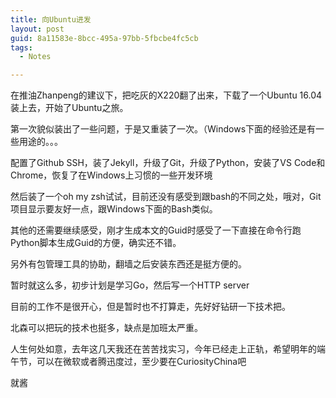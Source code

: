 ```yaml
---
title: 向Ubuntu进发
layout: post
guid: 8a11583e-8bcc-495a-97bb-5fbcbe4fc5cb
tags:
  - Notes

---
```


在推油Zhanpeng的建议下，把吃灰的X220翻了出来，下载了一个Ubuntu 16.04装上去，开始了Ubuntu之旅。

第一次貌似装出了一些问题，于是又重装了一次。（Windows下面的经验还是有一些用途的。。。

配置了Github SSH，装了Jekyll，升级了Git，升级了Python，安装了VS Code和Chrome，恢复了在Windows上习惯的一些开发环境

然后装了一个oh my zsh试试，目前还没有感受到跟bash的不同之处，哦对，Git项目显示要友好一点，跟Windows下面的Bash类似。

其他的还需要继续感受，刚才生成本文的Guid时感受了一下直接在命令行跑Python脚本生成Guid的方便，确实还不错。

另外有包管理工具的协助，翻墙之后安装东西还是挺方便的。

暂时就这么多，初步计划是学习Go，然后写一个HTTP server

目前的工作不是很开心，但是暂时也不打算走，先好好钻研一下技术把。

北森可以把玩的技术也挺多，缺点是加班太严重。

人生何处如意，去年这几天我还在苦苦找实习，今年已经走上正轨，希望明年的端午节，可以在微软或者腾迅度过，至少要在CuriosityChina吧

就酱